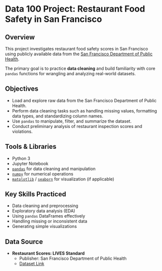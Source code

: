 # Data 100 Project: Restaurant Food Safety in San Francisco

## Overview
This project investigates restaurant food safety scores in San Francisco using publicly available data from the [San Francisco Department of Public Health](https://data.sfgov.org/Health-and-Social-Services/Restaurant-Scores-LIVES-Standard/pyih-qa8i).  

The primary goal is to practice **data cleaning** and build familiarity with core `pandas` functions for wrangling and analyzing real-world datasets.

## Objectives
- Load and explore raw data from the San Francisco Department of Public Health.
- Perform data cleaning tasks such as handling missing values, formatting data types, and standardizing column names.
- Use `pandas` to manipulate, filter, and summarize the dataset.
- Conduct preliminary analysis of restaurant inspection scores and violations.

## Tools & Libraries
- Python 3
- Jupyter Notebook
- [`pandas`](https://pandas.pydata.org/) for data cleaning and manipulation
- [`numpy`](https://numpy.org/) for numerical operations
- [`matplotlib`](https://matplotlib.org/) / [`seaborn`](https://seaborn.pydata.org/) for visualization (if applicable)

## Key Skills Practiced
- Data cleaning and preprocessing
- Exploratory data analysis (EDA)
- Using `pandas` DataFrames effectively
- Handling missing or inconsistent data
- Generating simple visualizations

## Data Source
- **Restaurant Scores: LIVES Standard**
  - Publisher: San Francisco Department of Public Health  
  - [Dataset Link](https://data.sfgov.org/Health-and-Social-Services/Restaurant-Scores-LIVES-Standard/pyih-qa8i)
